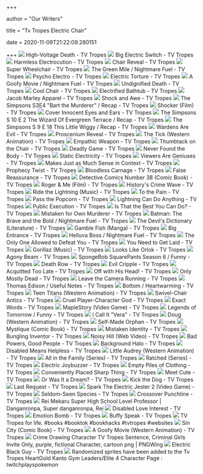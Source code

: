 +++
        
author = "Our Writers"
        
title = "Tv Tropes Electric Chair"
        
date = 2020-11-09T21:22:09.280151
        
+++
[ ![](https://static.tvtropes.org/pmwiki/pub/images/frank_grimes_death.png)](https://static.tvtropes.org/pmwiki/pub/images/frank_grimes_death.png) High-Voltage Death - TV Tropes
[ ![](https://static.tvtropes.org/pmwiki/pub/images/GES_8804.png)](https://static.tvtropes.org/pmwiki/pub/images/GES_8804.png) Big Electric Switch - TV Tropes
[ ![](https://static.tvtropes.org/pmwiki/pub/images/harmless_950.jpg)](https://static.tvtropes.org/pmwiki/pub/images/harmless_950.jpg) Harmless Electrocution - TV Tropes
[ ![](https://static.tvtropes.org/pmwiki/pub/images/chair_swivel_3331.jpg)](https://static.tvtropes.org/pmwiki/pub/images/chair_swivel_3331.jpg) Chair Reveal - TV Tropes
[ ![](https://static.tvtropes.org/pmwiki/pub/images/superwheelchair_7163.jpg)](https://static.tvtropes.org/pmwiki/pub/images/superwheelchair_7163.jpg) Super Wheelchair - TV Tropes
[ ![](https://static.tvtropes.org/pmwiki/pub/images/eduard_delacroix_death.png)](https://static.tvtropes.org/pmwiki/pub/images/eduard_delacroix_death.png) The Green Mile / Nightmare Fuel - TV Tropes
[ ![](https://static.tvtropes.org/pmwiki/pub/images/rsz_1live_wire_001.png)](https://static.tvtropes.org/pmwiki/pub/images/rsz_1live_wire_001.png) Psycho Electro - TV Tropes
[ ![](https://static.tvtropes.org/pmwiki/pub/images/archer_electric_torture_2_3438.png)](https://static.tvtropes.org/pmwiki/pub/images/archer_electric_torture_2_3438.png) Electric Torture - TV Tropes
[ ![](https://static.tvtropes.org/pmwiki/pub/images/600full_a_goofy_movie_screenshot.jpg)](https://static.tvtropes.org/pmwiki/pub/images/600full_a_goofy_movie_screenshot.jpg) A Goofy Movie / Nightmare Fuel - TV Tropes
[ ![](https://static.tvtropes.org/pmwiki/pub/images/crop_disenchantment3.png)](https://static.tvtropes.org/pmwiki/pub/images/crop_disenchantment3.png) Undignified Death - TV Tropes
[ ![](https://static.tvtropes.org/pmwiki/pub/images/metron_chair_2.png)](https://static.tvtropes.org/pmwiki/pub/images/metron_chair_2.png) Cool Chair - TV Tropes
[ ![](https://static.tvtropes.org/pmwiki/pub/images/hitman_toaster.jpg)](https://static.tvtropes.org/pmwiki/pub/images/hitman_toaster.jpg) Electrified Bathtub - TV Tropes
[ ![](https://static.tvtropes.org/pmwiki/pub/images/banana_death.jpg)](https://static.tvtropes.org/pmwiki/pub/images/banana_death.jpg) Jacob Marley Apparel - TV Tropes
[ ![](https://static.tvtropes.org/pmwiki/pub/images/gv1.png)](https://static.tvtropes.org/pmwiki/pub/images/gv1.png) Shock and Awe - TV Tropes
[ ![](https://static.tvtropes.org/pmwiki/pub/images/bart_the_murderer.gif)](https://static.tvtropes.org/pmwiki/pub/images/bart_the_murderer.gif) The Simpsons S3E4 "Bart the Murderer" / Recap - TV Tropes
[ ![](https://static.tvtropes.org/pmwiki/pub/images/shockerz.jpg)](https://static.tvtropes.org/pmwiki/pub/images/shockerz.jpg) Shocker (Film) - TV Tropes
[ ![](https://static.tvtropes.org/pmwiki/pub/images/cover_innocent_eyes_and_ears.jpg)](https://static.tvtropes.org/pmwiki/pub/images/cover_innocent_eyes_and_ears.jpg) Cover Innocent Eyes and Ears - TV Tropes
[ ![](https://static.tvtropes.org/pmwiki/pub/images/homer_edision.gif)](https://static.tvtropes.org/pmwiki/pub/images/homer_edision.gif) The Simpsons S 10 E 2 The Wizard Of Evergreen Terrace / Recap - TV Tropes
[ ![](https://mediaproxy.tvtropes.org/width/350/https://static.tvtropes.org/pmwiki/pub/images/this_little_wiggy_65.JPG)](https://mediaproxy.tvtropes.org/width/350/https://static.tvtropes.org/pmwiki/pub/images/this_little_wiggy_65.JPG) The Simpsons S 9 E 18 This Little Wiggy / Recap - TV Tropes
[ ![](https://static.tvtropes.org/pmwiki/pub/images/rsz_a986782d4a.png)](https://static.tvtropes.org/pmwiki/pub/images/rsz_a986782d4a.png) Wardens Are Evil - TV Tropes
[ ![](https://static.tvtropes.org/pmwiki/pub/images/monsters_inc_stage_reveal.png)](https://static.tvtropes.org/pmwiki/pub/images/monsters_inc_stage_reveal.png) Proscenium Reveal - TV Tropes
[ ![](https://static.tvtropes.org/pmwiki/pub/images/thetick.png)](https://static.tvtropes.org/pmwiki/pub/images/thetick.png) The Tick (Western Animation) - TV Tropes
[ ![](https://static.tvtropes.org/pmwiki/pub/images/a6339feb_2647_43ad_a4fa_4c3bd9547945.jpeg)](https://static.tvtropes.org/pmwiki/pub/images/a6339feb_2647_43ad_a4fa_4c3bd9547945.jpeg) Empathic Weapon - TV Tropes
[ ![](https://static.tvtropes.org/pmwiki/pub/images/thumbtack_on_chair_8253.png)](https://static.tvtropes.org/pmwiki/pub/images/thumbtack_on_chair_8253.png) Thumbtack on the Chair - TV Tropes
[ ![](https://static.tvtropes.org/pmwiki/pub/images/pop_team_epic_5.jpg)](https://static.tvtropes.org/pmwiki/pub/images/pop_team_epic_5.jpg) Deadly Game - TV Tropes
[ ![](https://static.tvtropes.org/pmwiki/pub/images/never_found_the_body_alt.png)](https://static.tvtropes.org/pmwiki/pub/images/never_found_the_body_alt.png) Never Found the Body - TV Tropes
[ ![](https://static.tvtropes.org/pmwiki/pub/images/garfield_static_electricity_3.png)](https://static.tvtropes.org/pmwiki/pub/images/garfield_static_electricity_3.png) Static Electricity - TV Tropes
[ ![](https://static.tvtropes.org/pmwiki/pub/images/telltale_9577.jpg)](https://static.tvtropes.org/pmwiki/pub/images/telltale_9577.jpg) Viewers Are Geniuses - TV Tropes
[ ![](https://static.tvtropes.org/pmwiki/pub/images/Context_8864.png)](https://static.tvtropes.org/pmwiki/pub/images/Context_8864.png) Makes Just as Much Sense in Context - TV Tropes
[ ![](https://static.tvtropes.org/pmwiki/pub/images/20110918.png)](https://static.tvtropes.org/pmwiki/pub/images/20110918.png) Prophecy Twist - TV Tropes
[ ![](https://static.tvtropes.org/pmwiki/pub/images/scrapped_princess_pacifica_and_shannon1.png)](https://static.tvtropes.org/pmwiki/pub/images/scrapped_princess_pacifica_and_shannon1.png) Bloodless Carnage - TV Tropes
[ ![](https://static.tvtropes.org/pmwiki/pub/images/false_reassurance_oots_two_panel.png)](https://static.tvtropes.org/pmwiki/pub/images/false_reassurance_oots_two_panel.png) False Reassurance - TV Tropes
[ ![](https://static.tvtropes.org/pmwiki/pub/images/a1e8cd9b61987ba63be0e50f65fa11d3_1.jpg)](https://static.tvtropes.org/pmwiki/pub/images/a1e8cd9b61987ba63be0e50f65fa11d3_1.jpg) Detective Comics Number 38 (Comic Book) - TV Tropes
[ ![](https://static.tvtropes.org/pmwiki/pub/images/54d45b503e98a___screenshot2014_12_16at32139pm.png)](https://static.tvtropes.org/pmwiki/pub/images/54d45b503e98a___screenshot2014_12_16at32139pm.png) Roger & Me (Film) - TV Tropes
[ ![](https://static.tvtropes.org/pmwiki/pub/images/adventurecomics501.png)](https://static.tvtropes.org/pmwiki/pub/images/adventurecomics501.png) History's Crime Wave - TV Tropes
[ ![](https://static.tvtropes.org/pmwiki/pub/images/537135032_cover_ridethelightning_lg_answer_2_xlarge_8943.png)](https://static.tvtropes.org/pmwiki/pub/images/537135032_cover_ridethelightning_lg_answer_2_xlarge_8943.png) Ride the Lightning (Music) - TV Tropes
[ ![](https://static.tvtropes.org/pmwiki/pub/images/rsz_michonne_tortures_4.png)](https://static.tvtropes.org/pmwiki/pub/images/rsz_michonne_tortures_4.png) To the Pain - TV Tropes
[ ![](https://static.tvtropes.org/pmwiki/pub/images/sluggy.png)](https://static.tvtropes.org/pmwiki/pub/images/sluggy.png) Pass the Popcorn - TV Tropes
[ ![](https://static.tvtropes.org/pmwiki/pub/images/rsz_1lightning_can_do_anything_2384.jpg)](https://static.tvtropes.org/pmwiki/pub/images/rsz_1lightning_can_do_anything_2384.jpg) Lightning Can Do Anything - TV Tropes
[ ![](https://static.tvtropes.org/pmwiki/pub/images/hanging_4242.jpg)](https://static.tvtropes.org/pmwiki/pub/images/hanging_4242.jpg) Public Execution - TV Tropes
[ ![](https://static.tvtropes.org/pmwiki/pub/images/best_you_can_do.jpg)](https://static.tvtropes.org/pmwiki/pub/images/best_you_can_do.jpg) Is That the Best You Can Do? - TV Tropes
[ ![](https://static.tvtropes.org/pmwiki/pub/images/clark_kents_murderer.png)](https://static.tvtropes.org/pmwiki/pub/images/clark_kents_murderer.png) Mistaken for Own Murderer - TV Tropes
[ ![](https://static.tvtropes.org/pmwiki/pub/images/death_of_batman1.JPG)](https://static.tvtropes.org/pmwiki/pub/images/death_of_batman1.JPG) Batman: The Brave and the Bold / Nightmare Fuel - TV Tropes
[ ![](https://static.tvtropes.org/pmwiki/pub/images/the_devils_dictionary.jpg)](https://static.tvtropes.org/pmwiki/pub/images/the_devils_dictionary.jpg) The Devil's Dictionary (Literature) - TV Tropes
[ ![](https://static.tvtropes.org/pmwiki/pub/images/2558fc31c5f8ac2b6f3f2f8a298f5fac.jpg)](https://static.tvtropes.org/pmwiki/pub/images/2558fc31c5f8ac2b6f3f2f8a298f5fac.jpg) Gamble Fish (Manga) - TV Tropes
[ ![](https://static.tvtropes.org/pmwiki/pub/images/big_entrance_1.png)](https://static.tvtropes.org/pmwiki/pub/images/big_entrance_1.png) Big Entrance - TV Tropes
[ ![](https://static.tvtropes.org/pmwiki/pub/images/helluvabossnightmarefuel.png)](https://static.tvtropes.org/pmwiki/pub/images/helluvabossnightmarefuel.png) Helluva Boss / Nightmare Fuel - TV Tropes
[ ![](https://static.tvtropes.org/pmwiki/pub/images/garfield_3.png)](https://static.tvtropes.org/pmwiki/pub/images/garfield_3.png) The Only One Allowed to Defeat You - TV Tropes
[ ![](https://static.tvtropes.org/pmwiki/pub/images/needs_to_get_laid_2.png)](https://static.tvtropes.org/pmwiki/pub/images/needs_to_get_laid_2.png) You Need to Get Laid - TV Tropes
[ ![](https://static.tvtropes.org/pmwiki/pub/images/song_machine.jpg)](https://static.tvtropes.org/pmwiki/pub/images/song_machine.jpg) Gorillaz (Music) - TV Tropes
[ ![](https://static.tvtropes.org/pmwiki/pub/images/orlokians_5.png)](https://static.tvtropes.org/pmwiki/pub/images/orlokians_5.png) Looks Like Orlok - TV Tropes
[ ![](https://mediaproxy.tvtropes.org/width/350/https://static.tvtropes.org/pmwiki/pub/images/Emperor_Bzzt_5666.jpg)](https://mediaproxy.tvtropes.org/width/350/https://static.tvtropes.org/pmwiki/pub/images/Emperor_Bzzt_5666.jpg) Agony Beam - TV Tropes
[ ![](https://static.tvtropes.org/pmwiki/pub/images/119a_gullible_pants_564.jpg)](https://static.tvtropes.org/pmwiki/pub/images/119a_gullible_pants_564.jpg) SpongeBob SquarePants Season 6 / Funny - TV Tropes
[ ![](https://static.tvtropes.org/pmwiki/pub/images/death_row_unit_holman_prison_in_atmore_alabama.jpg)](https://static.tvtropes.org/pmwiki/pub/images/death_row_unit_holman_prison_in_atmore_alabama.jpg) Death Row - TV Tropes
[ ![](https://static.tvtropes.org/pmwiki/pub/images/ozwell2.png)](https://static.tvtropes.org/pmwiki/pub/images/ozwell2.png) Evil Cripple - TV Tropes
[ ![](https://static.tvtropes.org/pmwiki/pub/images/george_johnson_small.jpg)](https://static.tvtropes.org/pmwiki/pub/images/george_johnson_small.jpg) Acquitted Too Late - TV Tropes
[ ![](https://static.tvtropes.org/pmwiki/pub/images/2012_10_24_level6_41_b5c8d0e8.png)](https://static.tvtropes.org/pmwiki/pub/images/2012_10_24_level6_41_b5c8d0e8.png) Off with His Head! - TV Tropes
[ ![](https://static.tvtropes.org/pmwiki/pub/images/HayateTCB_Asakaze_Risa_coffin_7566.jpg)](https://static.tvtropes.org/pmwiki/pub/images/HayateTCB_Asakaze_Risa_coffin_7566.jpg) Only Mostly Dead - TV Tropes
[ ![](https://static.tvtropes.org/pmwiki/pub/images/ngeelevator.png)](https://static.tvtropes.org/pmwiki/pub/images/ngeelevator.png) Leave the Camera Running - TV Tropes
[ ![](https://static.tvtropes.org/pmwiki/pub/images/thomas_edison_4478.jpg)](https://static.tvtropes.org/pmwiki/pub/images/thomas_edison_4478.jpg) Thomas Edison / Useful Notes - TV Tropes
[ ![](https://static.tvtropes.org/pmwiki/pub/images/unofficial_blue_plaque_to_rik_mayall_taken_in_hammersmith_london_june_2014.jpg)](https://static.tvtropes.org/pmwiki/pub/images/unofficial_blue_plaque_to_rik_mayall_taken_in_hammersmith_london_june_2014.jpg) Bottom / Heartwarming - TV Tropes
[ ![](https://static.tvtropes.org/pmwiki/pub/images/teentitanstv.png)](https://static.tvtropes.org/pmwiki/pub/images/teentitanstv.png) Teen Titans (Western Animation) - TV Tropes
[ ![](https://static.tvtropes.org/pmwiki/pub/images/rsz_mu_2423.jpg)](https://static.tvtropes.org/pmwiki/pub/images/rsz_mu_2423.jpg) Swivel-Chair Antics - TV Tropes
[ ![](https://static.tvtropes.org/pmwiki/pub/images/Leo_is_a_monster_6108.jpg)](https://static.tvtropes.org/pmwiki/pub/images/Leo_is_a_monster_6108.jpg) Cruel Player-Character God - TV Tropes
[ ![](https://static.tvtropes.org/pmwiki/pub/images/garfield_exactwords_1980_08_14c.jpg)](https://static.tvtropes.org/pmwiki/pub/images/garfield_exactwords_1980_08_14c.jpg) Exact Words - TV Tropes
[ ![](https://static.tvtropes.org/pmwiki/pub/images/rsz_share_tw.png)](https://static.tvtropes.org/pmwiki/pub/images/rsz_share_tw.png) MapleStory (Video Game) - TV Tropes
[ ![](https://static.tvtropes.org/pmwiki/pub/images/jenga.jpg)](https://static.tvtropes.org/pmwiki/pub/images/jenga.jpg) Legends of Tomorrow / Funny - TV Tropes
[ ![](https://static.tvtropes.org/pmwiki/pub/images/bessie_4.jpg)](https://static.tvtropes.org/pmwiki/pub/images/bessie_4.jpg) I Call It "Vera" - TV Tropes
[ ![](https://static.tvtropes.org/pmwiki/pub/images/rsz_doug.png)](https://static.tvtropes.org/pmwiki/pub/images/rsz_doug.png) Doug (Western Animation) - TV Tropes
[ ![](https://static.tvtropes.org/pmwiki/pub/images/97b58c59a623f4be96f5b502f482fd3e.png)](https://static.tvtropes.org/pmwiki/pub/images/97b58c59a623f4be96f5b502f482fd3e.png) Self-Made Orphan - TV Tropes
[ ![](https://static.tvtropes.org/pmwiki/pub/images/x_men_black___mystique_vol_1_1_textless_1.jpg)](https://static.tvtropes.org/pmwiki/pub/images/x_men_black___mystique_vol_1_1_textless_1.jpg) Mystique (Comic Book) - TV Tropes
[ ![](https://static.tvtropes.org/pmwiki/pub/images/rsz_bearrun.png)](https://static.tvtropes.org/pmwiki/pub/images/rsz_bearrun.png) Mistaken Identity - TV Tropes
[ ![](https://static.tvtropes.org/pmwiki/pub/images/professor_agasa.jpg)](https://static.tvtropes.org/pmwiki/pub/images/professor_agasa.jpg) Bungling Inventor - TV Tropes
[ ![](https://static.tvtropes.org/pmwiki/pub/images/noisy_hill__part_1_by_kamaniki_5259.jpg)](https://static.tvtropes.org/pmwiki/pub/images/noisy_hill__part_1_by_kamaniki_5259.jpg) Noisy Hill (Web Video) - TV Tropes
[ ![](https://static.tvtropes.org/pmwiki/pub/images/skeletal_hand.jpg)](https://static.tvtropes.org/pmwiki/pub/images/skeletal_hand.jpg) Bad Powers, Good People - TV Tropes
[ ![](https://static.tvtropes.org/pmwiki/pub/images/gil_3.png)](https://static.tvtropes.org/pmwiki/pub/images/gil_3.png) Background Halo - TV Tropes
[ ![](https://static.tvtropes.org/pmwiki/pub/images/rco025.jpg)](https://static.tvtropes.org/pmwiki/pub/images/rco025.jpg) Disabled Means Helpless - TV Tropes
[ ![](https://static.tvtropes.org/pmwiki/pub/images/SC4a_8156.jpg)](https://static.tvtropes.org/pmwiki/pub/images/SC4a_8156.jpg) Little Audrey (Western Animation) - TV Tropes
[ ![](https://mediaproxy.tvtropes.org/width/350/https://static.tvtropes.org/pmwiki/pub/images/all_in_the_family.jpg)](https://mediaproxy.tvtropes.org/width/350/https://static.tvtropes.org/pmwiki/pub/images/all_in_the_family.jpg) All in the Family (Series) - TV Tropes
[ ![](https://static.tvtropes.org/pmwiki/pub/images/ratched_netflix_tv_series_preview_sarah_paulson_cynthia_nixon_sharon_stone_tom_lorenzo_site_2.jpg)](https://static.tvtropes.org/pmwiki/pub/images/ratched_netflix_tv_series_preview_sarah_paulson_cynthia_nixon_sharon_stone_tom_lorenzo_site_2.jpg) Ratched (Series) - TV Tropes
[ ![](https://static.tvtropes.org/pmwiki/pub/images/MK_Joker_2.jpg)](https://static.tvtropes.org/pmwiki/pub/images/MK_Joker_2.jpg) Electric Joybuzzer - TV Tropes
[ ![](https://static.tvtropes.org/pmwiki/pub/images/dbz_empty_clothes.png)](https://static.tvtropes.org/pmwiki/pub/images/dbz_empty_clothes.png) Empty Piles of Clothing - TV Tropes
[ ![](https://static.tvtropes.org/pmwiki/pub/images/yet_another_suggestion_3.jpg)](https://static.tvtropes.org/pmwiki/pub/images/yet_another_suggestion_3.jpg) Conveniently Placed Sharp Thing - TV Tropes
[ ![](https://static.tvtropes.org/pmwiki/pub/images/crashintohello.png)](https://static.tvtropes.org/pmwiki/pub/images/crashintohello.png) Meet Cute - TV Tropes
[ ![](https://static.tvtropes.org/pmwiki/pub/images/or_was_it_a_sinfest_5.png)](https://static.tvtropes.org/pmwiki/pub/images/or_was_it_a_sinfest_5.png) Or Was It a Dream? - TV Tropes
[ ![](https://static.tvtropes.org/pmwiki/pub/images/cobra_commander_kicks_a_puppy.png)](https://static.tvtropes.org/pmwiki/pub/images/cobra_commander_kicks_a_puppy.png) Kick the Dog - TV Tropes
[ ![](https://static.tvtropes.org/pmwiki/pub/images/order_of_the_stick_las_trequest.jpg)](https://static.tvtropes.org/pmwiki/pub/images/order_of_the_stick_las_trequest.jpg) Last Request - TV Tropes
[ ![](https://static.tvtropes.org/pmwiki/pub/images/spark2coverart.jpg)](https://static.tvtropes.org/pmwiki/pub/images/spark2coverart.jpg) Spark The Electric Jester 2 (Video Game) - TV Tropes
[ ![](https://static.tvtropes.org/pmwiki/pub/images/octoexpansion_species.png)](https://static.tvtropes.org/pmwiki/pub/images/octoexpansion_species.png) Seldom-Seen Species - TV Tropes
[ ![](https://static.tvtropes.org/pmwiki/pub/images/daffy_duck_mortal_kombat.png)](https://static.tvtropes.org/pmwiki/pub/images/daffy_duck_mortal_kombat.png) Crossover Punchline - TV Tropes
[ ![](https://i.pinimg.com/736x/05/de/73/05de73dea66991f9fb41d89961e20efb.jpg)](https://i.pinimg.com/736x/05/de/73/05de73dea66991f9fb41d89961e20efb.jpg) Rei Mekaru Super High School Level Professor | Danganronpa, Super  danganronpa, Rei
[ ![](https://static.tvtropes.org/pmwiki/pub/images/nightwing_and_oracle_6.png)](https://static.tvtropes.org/pmwiki/pub/images/nightwing_and_oracle_6.png) Disabled Love Interest - TV Tropes
[ ![](https://static.tvtropes.org/pmwiki/pub/images/emotionbomb_stevenuniverse_blue_diamond.jpeg)](https://static.tvtropes.org/pmwiki/pub/images/emotionbomb_stevenuniverse_blue_diamond.jpeg) Emotion Bomb - TV Tropes
[ ![](https://static.tvtropes.org/pmwiki/pub/images/untitled_30_4.png)](https://static.tvtropes.org/pmwiki/pub/images/untitled_30_4.png) Buffy Speak - TV Tropes
[ ![](https://www.tiktok.com/api/img/?itemId=6857274726201527557&location=0)](https://www.tiktok.com/api/img/?itemId=6857274726201527557&location=0) TV Tropes for life. #books #booktok #bookhacks #tvtropes #websites
[ ![](https://static.tvtropes.org/pmwiki/pub/images/604565.jpg)](https://static.tvtropes.org/pmwiki/pub/images/604565.jpg) Sin City (Comic Book) - TV Tropes
[ ![](https://static.tvtropes.org/pmwiki/pub/images/p16652_p_v8_ah.jpg)](https://static.tvtropes.org/pmwiki/pub/images/p16652_p_v8_ah.jpg) A Goofy Movie (Western Animation) - TV Tropes
[ ![](https://w7.pngwing.com/pngs/912/881/png-transparent-crime-drawing-character-tv-tropes-sentence-criminal-girls-invite-only-purple-fictional-character-cartoon-thumbnail.png)](https://w7.pngwing.com/pngs/912/881/png-transparent-crime-drawing-character-tv-tropes-sentence-criminal-girls-invite-only-purple-fictional-character-cartoon-thumbnail.png) Crime Drawing Character TV Tropes Sentence, Criminal Girls Invite Only,  purple, fictional Character, cartoon png | PNGWing
[ ![](https://static.tvtropes.org/pmwiki/pub/images/rsz_1345901_black_lightning.png)](https://static.tvtropes.org/pmwiki/pub/images/rsz_1345901_black_lightning.png) Electric Black Guy - TV Tropes
[ ![](http://i.imgur.com/NTN85OK.png)](http://i.imgur.com/NTN85OK.png) Randomized sprites have been added to the Tv Tropes HeartGold Kanto Gym  Leaders/Elite 4 Character Page : twitchplayspokemon
